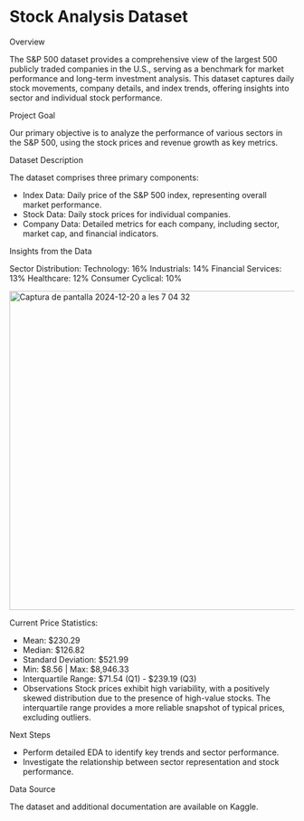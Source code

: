 # Stock Analysis Dataset

Overview

The S&P 500 dataset provides a comprehensive view of the largest 500 publicly traded companies in the U.S., serving as a benchmark for market performance and long-term investment analysis. This dataset captures daily stock movements, company details, and index trends, offering insights into sector and individual stock performance.

Project Goal

Our primary objective is to analyze the performance of various sectors in the S&P 500, using the stock prices and revenue growth as key metrics. 

Dataset Description

The dataset comprises three primary components:

- Index Data: Daily price of the S&P 500 index, representing overall market performance.
- Stock Data: Daily stock prices for individual companies.
- Company Data: Detailed metrics for each company, including sector, market cap, and financial indicators.

Insights from the Data

Sector Distribution:
Technology: 16%
Industrials: 14%
Financial Services: 13%
Healthcare: 12%
Consumer Cyclical: 10%

<img width="564" alt="Captura de pantalla 2024-12-20 a les 7 04 32" src="https://github.com/user-attachments/assets/d1cf5de7-9a23-43b6-a1d5-1a0d44f55745" />

Current Price Statistics:
- Mean: $230.29
- Median: $126.82
- Standard Deviation: $521.99
- Min: $8.56 | Max: $8,946.33
- Interquartile Range: $71.54 (Q1) - $239.19 (Q3)
- Observations
Stock prices exhibit high variability, with a positively skewed distribution due to the presence of high-value stocks.
The interquartile range provides a more reliable snapshot of typical prices, excluding outliers.

Next Steps

- Perform detailed EDA to identify key trends and sector performance.
- Investigate the relationship between sector representation and stock performance.

Data Source

The dataset and additional documentation are available on Kaggle.
